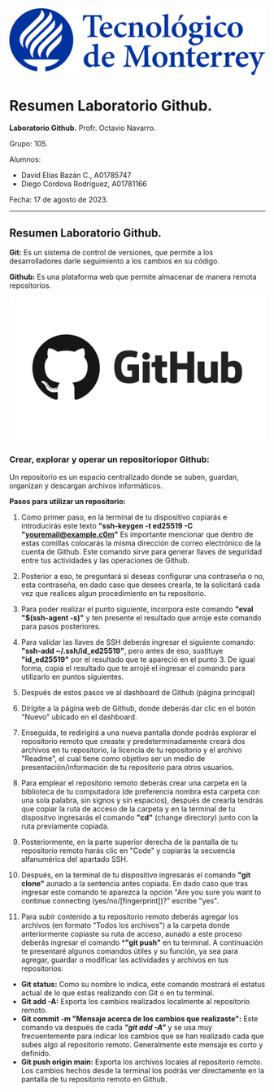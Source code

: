 ![Logo Tec](/Imagenes/Tec.png)

# Resumen Laboratorio Github.

**Laboratorio Github.**
Profr. Octavio Navarro.

Grupo: 105.

Alumnos:
- David Elías Bazán C., A01785747
- Diego Córdova Rodríguez, A01781166

Fecha: 
17 de agosto de 2023.

---

## Resumen Laboratorio Github.

**Git:** Es un sistema de control de versiones, que permite a los desarrolladores darle seguimiento a los cambios en su código.

**Github:** Es una plataforma web que permite almacenar de manera remota repositorios.

![Logo Github](/Imagenes/Github.jpg)

### Crear, explorar y operar un repositoriopor Github:

Un repositorio es un espacio centralizado donde se suben, guardan, organizan y descargan archivos informáticos.


**Pasos para utilizar un repositorio:** 
1. Como primer paso, en la terminal de tu dispositivo copiarás e introducirás este texto **"ssh-keygen -t ed25519 -C "youremail@example.c0m"** Es importante mencionar que dentro de estas comillas colocarás la misma dirección de correo electrónico de la cuenta de Github. Este comando sirve para generar llaves de seguridad entre tus actividades y las operaciones de Github.
2. Posterior a eso, te preguntará si deseas configurar una contraseña o no, esta contraseña, en dado caso que desees crearla, te la solicitará cada vez que realices algun procedimiento en tu repositorio.
3. Para poder realizar el punto siguiente, incorpora este comando **"eval "$(ssh-agent -s)"** y ten presente el resultado que arroje este comando para pasos posteriores.
4. Para validar las llaves de SSH deberás ingresar el siguiente comando: **"ssh-add ~/.ssh/id_ed25519"**, pero antes de eso, sustituye **"id_ed25519"** por el resultado que te apareció en el punto 3. De igual forma, copia el resultado que te arrojé el ingresar el comando para utilizarlo en puntos siguientes.
5. Después de estos pasos ve al dashboard de Github (página principal) 

2. Dirígite a la  página web de Github, donde deberás dar clic en el botón "Nuevo" ubicado en el dashboard.
3. Enseguida, te redirigirá a una nueva pantalla donde podrás explorar el repositorio remoto que creaste y predeterminadamente creará dos archivos en tu repositorio, la licencia de tu repositorio y el archivo "Readme", el cual tiene como objetivo ser un medio de presentación/información de tu repositorio para otros usuarios.
3. Para emplear el repositorio remoto deberás crear una carpeta en la biblioteca de tu computadora (de preferencia nombra esta carpeta con una sola palabra, sin signos y sin espacios), después de crearla tendrás que copiar la ruta de acceso de la carpeta y en la terminal de tu dispositvo ingresarás el comando **"cd"** (change directory) junto con la ruta previamente copiada.
4. Posteriormente, en la parte superior derecha de la pantalla de tu repositorio remoto harás clic en "Code" y copiarás la secuencia alfanumérica del apartado SSH.
5. Después, en la terminal de tu dispositivo ingresarás el comando **"git clone"** aunado a la sentencia antes copiada. En dado caso que tras ingresar este comando te aparezca la opción "Are you sure you want to continue connecting (yes/no/[fingerprint])?” escribe "yes".
6. Para subir contenido a tu repositorio remoto deberás agregar los archivos (en formato "Todos los archivos") a la carpeta donde anteriormente copiaste su ruta de acceso, aunado a este proceso deberás ingresar el comando ***"git push"** en tu terminal. 
A continuación te presentaré algunos comandos útiles y su función, ya sea para  agregar, guardar o modificar las actividades y archivos en tus repositorios:
- **Git status:** Como su nombre lo indica, este comando mostrará el estatus actual de lo que estas realizando con Git o en tu terminal.
- **Git add -A:** Exporta los cambios realizados localmente al repositorio remoto.
- **Git commit -m "Mensaje acerca de los cambios que realizaste":** Este comando va después de cada ***"git add -A"*** y se usa muy frecuentemente para indicar los cambios que se han realizado cada que subes algo al repositorio remoto. Generalmente este mensaje es corto y definido.
- **Git push origin main:** Exporta los archivos locales al repositorio remoto.
Los cambios hechos desde la terminal los podrás ver directamente en la pantalla de tu repositorio remoto en Github.

